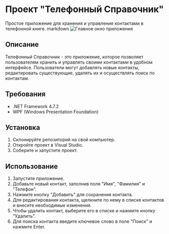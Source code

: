 # Проект "Телефонный Справочник"

Простое приложение для хранения и управления контактами в телефонной книге.
markdown
![Главное окно приложения](https://imgur.com/a/4gvmaoo)

## Описание

Телефонный Справочник - это приложение, которое позволяет пользователям хранить и управлять своими контактами в удобном интерфейсе. Пользователи могут добавлять новые контакты, редактировать существующие, удалять их и осуществлять поиск по контактам.

## Требования

- .NET Framework 4.7.2
- WPF (Windows Presentation Foundation)

## Установка

1. Склонируйте репозиторий на свой компьютер.
2. Откройте проект в Visual Studio.
3. Соберите и запустите проект.

## Использование

1. Запустите приложение.
2. Добавьте новый контакт, заполнив поля "Имя", "Фамилия" и "Телефон".
3. Нажмите кнопку "Добавить" для сохранения контакта.
4. Для редактирования контакта, щелкните по нему в списке контактов и внесите необходимые изменения.
5. Чтобы удалить контакт, выберите его в списке и нажмите кнопку "Удалить".
6. Для поиска контакта введите ключевое слово в поле "Поиск" и нажмите Enter.
